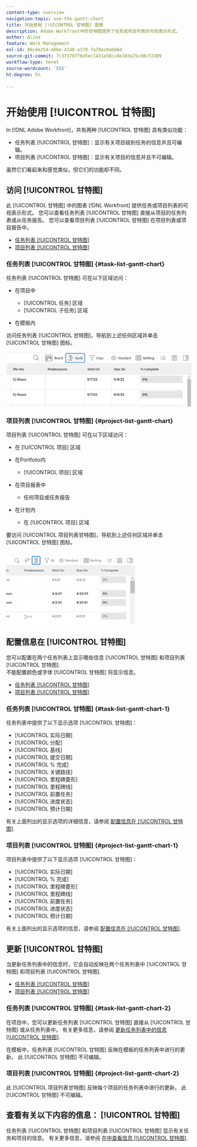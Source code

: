 ```yaml
---
content-type: overview
navigation-topic: use-the-gantt-chart
title: 开始使用 [!UICONTROL 甘特图] 图表
description: Adobe Workfront中的甘特图提供了任务或项目列表的可视表示形式。
author: Alina
feature: Work Management
exl-id: 96c4e254-ebbe-41d8-a178-7a79ac0abbbd
source-git-commit: 7c373707f6e5ec1431e38cc0e103e25cd8cf2309
workflow-type: tm+mt
source-wordcount: '555'
ht-degree: 5%

---
```


# 开始使用 [!UICONTROL 甘特图]

In [!DNL Adobe Workfront]，共有两种 [!UICONTROL 甘特图] 具有类似功能：

* 任务列表 [!UICONTROL 甘特图]：显示有关项目级别任务的信息并且可编辑。
* 项目列表 [!UICONTROL 甘特图]：显示有关项目的信息并且不可编辑。

虽然它们看起来和感觉类似，但它们的功能却不同。

## 访问 [!UICONTROL 甘特图]

此 [!UICONTROL 甘特图] 中的图表 [!DNL Workfront]  提供任务或项目列表的可视表示形式。 您可以查看任务列表 [!UICONTROL 甘特图] 直接从项目的任务列表或从任务报告。 您可以查看项目列表 [!UICONTROL 甘特图] 在项目列表或项目报告中。

* [任务列表 [!UICONTROL 甘特图]](#task-list-gantt-chart)
* [项目列表 [!UICONTROL 甘特图]](#project-list-gantt-chart)

### 任务列表 [!UICONTROL 甘特图] {#task-list-gantt-chart}

任务列表 [!UICONTROL 甘特图] 可在以下区域访问：

* 在项目中

   * [!UICONTROL 任务] 区域
   * [!UICONTROL 子任务] 区域

* 在模板内

访问任务列表 [!UICONTROL 甘特图]，导航到上述任何区域并单击 [!UICONTROL 甘特图] 图标。

![单击甘特图图标](assets/click-gantt-chart-icon.png)

### 项目列表 [!UICONTROL 甘特图] {#project-list-gantt-chart}

项目列表 [!UICONTROL 甘特图] 可在以下区域访问：

* 在 [!UICONTROL 项目] 区域
* 在Portfolio内

   * [!UICONTROL 项目] 区域

* 在项目报表中

   * 任何项目或任务报告

* 在计划内

   * 在 [!UICONTROL 项目] 区域

要访问 [!UICONTROL 项目列表甘特图]，导航到上述任何区域并单击 [!UICONTROL 甘特图] 图标。

![](assets/qs-gantt-icon-on-task-list-highlighted-350x199.png)

## 配置信息在 [!UICONTROL 甘特图]

您可以配置在两个任务列表上显示哪些信息 [!UICONTROL 甘特图] 和项目列表 [!UICONTROL 甘特图].\
不能配置颜色或字体 [!UICONTROL 甘特图] 将显示信息。

* [任务列表 [!UICONTROL 甘特图]](#task-list-gantt-chart)
* [项目列表 [!UICONTROL 甘特图]](#project-list-gantt-chart)

### 任务列表 [!UICONTROL 甘特图] {#task-list-gantt-chart-1}

任务列表中提供了以下显示选项 [!UICONTROL 甘特图]：

* [!UICONTROL 实际日期]
* [!UICONTROL 分配]
* [!UICONTROL 基线]
* [!UICONTROL 提交日期]
* [!UICONTROL % 完成]
* [!UICONTROL 关键路径]
* [!UICONTROL 里程碑菱形]
* [!UICONTROL 里程碑线]
* [!UICONTROL 前置任务]
* [!UICONTROL 进度状态]
* [!UICONTROL 预计日期]

有关上面列出的显示选项的详细信息，请参阅 [配置信息在 [!UICONTROL 甘特图]](../../../manage-work/gantt-chart/use-the-gantt-chart/configure-info-on-gantt-chart.md).

### 项目列表 [!UICONTROL 甘特图] {#project-list-gantt-chart-1}

项目列表中提供了以下显示选项 [!UICONTROL 甘特图]：

* [!UICONTROL 实际日期]
* [!UICONTROL % 完成]
* [!UICONTROL 里程碑菱形]
* [!UICONTROL 里程碑线]
* [!UICONTROL 前置任务]
* [!UICONTROL 进度状态]
* [!UICONTROL 预计日期]

有关上面列出的显示选项的信息，请参阅 [配置信息在 [!UICONTROL 甘特图]](../../../manage-work/gantt-chart/use-the-gantt-chart/configure-info-on-gantt-chart.md).

## 更新 [!UICONTROL 甘特图]

当更新任务列表中的信息时，它会自动反映在两个任务列表中 [!UICONTROL 甘特图] 和项目列表 [!UICONTROL 甘特图].

* [任务列表 [!UICONTROL 甘特图]](#task-list-gantt-chart)
* [项目列表 [!UICONTROL 甘特图]](#project-list-gantt-chart)

### 任务列表 [!UICONTROL 甘特图] {#task-list-gantt-chart-2}

在项目中，您可以更新任务列表 [!UICONTROL 甘特图] 直接从 [!UICONTROL 甘特图] 或从任务列表中。 有关更多信息，请参阅 [更新任务列表中的信息 [!UICONTROL 甘特图]](../../../manage-work/gantt-chart/use-the-gantt-chart/update-info-task-list-gantt.md).

在模板中，任务列表 [!UICONTROL 甘特图] 反映在模板的任务列表中进行的更新。 此 [!UICONTROL 甘特图] 不可编辑。

### 项目列表 [!UICONTROL 甘特图] {#project-list-gantt-chart-2}

此 [!UICONTROL 项目列表甘特图] 反映每个项目的任务列表中进行的更新。 此 [!UICONTROL 甘特图] 不可编辑。

## 查看有关以下内容的信息： [!UICONTROL 甘特图]

任务列表 [!UICONTROL 甘特图] 和项目列表 [!UICONTROL 甘特图] 显示有关任务和项目的信息。 有关更多信息，请参阅 [在中查看信息 [!UICONTROL 甘特图]](../../../manage-work/gantt-chart/use-the-gantt-chart/view-info-in-gantt.md).
